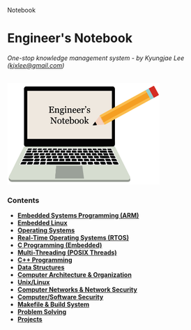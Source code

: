 Notebook

# Engineer's Notebook

###### One-stop knowledge management system - by Kyungjae Lee (kjxlee@gmail.com)



<img src="./img/wallpaper.png" alt="wallpaper" width="350">

### Contents

* **<a href="./embedded-systems-programming-arm/">Embedded Systems Programming (ARM)</a>**
* **<a href="./embedded-linux/">Embedded Linux</a>**
* **<a href="./operating-systems/">Operating Systems</a>**
* **<a href="./real-time-operating-systems/">Real-Time Operating Systems (RTOS)</a>**
* **<a href="./c-programming-embedded/">C Programming (Embedded)</a>**
* **<a href="./multi-threading/">Multi-Threading (POSIX Threads)</a>**
* **<a href="./cpp-programming/">C++ Programming</a>**
* **<a href="./data-structures/">Data Structures</a>**
* **<a href="./computer-architecture-and-organization/">Computer Architecture & Organization</a>**
* **<a href="./unix-linux/">Unix/Linux</a>**
* **<a href="./computer-networks-and-network-security/">Computer Networks & Network Security</a>**
* **<a href="./computer-software-security/">Computer/Software Security</a>**
* **<a href="./makefile-and-build-system/">Makefile & Build System</a>**
* **<a href="./problem-solving/">Problem Solving</a>**
* **<a href="./projects/">Projects</a>**

